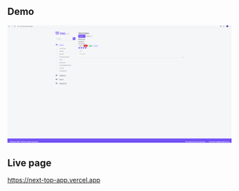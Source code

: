 ## Demo

![Farmers Market Finder - Animated gif demo](demo.gif)

## Live page

https://next-top-app.vercel.app
